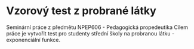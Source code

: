 # Vzorový test z probrané látky
Seminární práce z předmětu NPEP606 - Pedagogická propedeutika
Cílem práce je vytvořit test pro studenty střední školy na probranou látku - exponenciální funkce.


